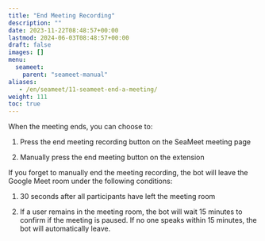 ```yaml
---
title: "End Meeting Recording"
description: ""
date: 2023-11-22T08:48:57+00:00
lastmod: 2024-06-03T08:48:57+00:00
draft: false
images: []
menu:
  seameet:
    parent: "seameet-manual"
aliases:
   - /en/seameet/11-seameet-end-a-meeting/
weight: 111
toc: true
---
```


When the meeting ends, you can choose to:

1. Press the end meeting recording button on the SeaMeet meeting page

[//]: # (<center>)

[//]: # (<img src="/images/seameet-en/seameet-end-meeting-recording.png" alt="SeaMeet End Meeting Recording"/>)

[//]: # (</center>)

2. Manually press the end meeting button on the extension

[//]: # (<center>)

[//]: # (<img src="/images/seameet-en/manual-end-meeting-button-extension.png" alt="Manual End Meeting Button on Extension"/>)

[//]: # (</center>)

If you forget to manually end the meeting recording, the bot will leave the Google Meet room under the following conditions:

1. 30 seconds after all participants have left the meeting room

2. If a user remains in the meeting room, the bot will wait 15 minutes to confirm if the meeting is paused. If no one speaks within 15 minutes, the bot will automatically leave.
